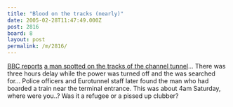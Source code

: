 ```yaml
---
title: "Blood on the tracks (nearly)"
date: 2005-02-28T11:47:49.000Z
post: 2816
board: 8
layout: post
permalink: /m/2816/
---
```

<a href="http://news.bbc.co.uk">BBC reports</a> <a href="http://news.bbc.co.uk/2/hi/uk_news/england/kent/4300187.stm">a man spotted on the tracks of the channel tunnel</a>... There was three hours delay while the power was turned off and the was searched for... 
Police officers and Eurotunnel staff later found the man who had boarded a train near the terminal entrance. This was about 4am Saturday, where were you..? Was it a refugee or a pissed up clubber?
